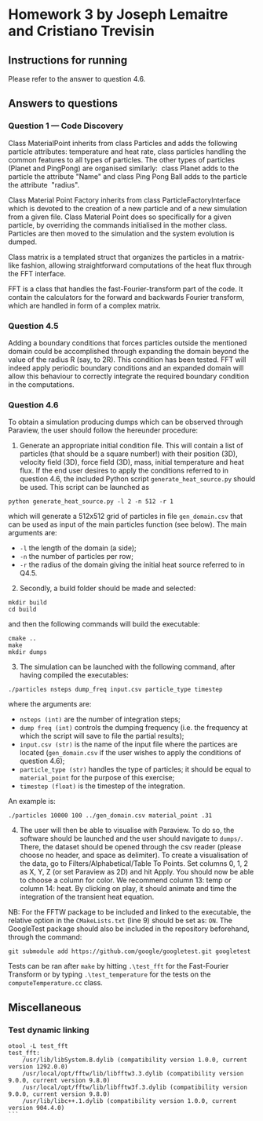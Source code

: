 # Homework 3 by Joseph Lemaitre and Cristiano Trevisin

## Instructions for running 
Please refer to the answer to question 4.6.

## Answers to questions
### Question 1 — Code Discovery
Class MaterialPoint inherits from class Particles and adds the following particle attributes: temperature and heat rate, class particles handling the common features to all types of particles. The other types of particles (Planet and PingPong) are organised similarly:  class Planet adds to the particle the attribute "Name" and class Ping Pong Ball adds to the particle the attribute  "radius".

Class Material Point Factory inherits from class ParticleFactoryInterface which is devoted to the creation of a new particle and of a new simulation from a given file. Class Material Point does so specifically for a given particle, by overriding the commands initialised in the mother class. Particles are then moved to the simulation and the system evolution is dumped.

Class matrix is a templated struct that organizes the particles in a matrix-like fashion, allowing straightforward computations of the heat flux through the FFT interface.

FFT is a class that handles the fast-Fourier-transform part of the code. It contain the calculators for the forward and backwards Fourier transform, which are handled in form of a complex matrix.


### Question 4.5
Adding a boundary conditions that forces particles outside the mentioned domain could be accomplished through expanding the domain beyond the value of the radius R (say, to 2R). This condition has been tested.
FFT will indeed apply periodic boundary conditions and an expanded domain will allow this behaviour to correctly integrate the required boundary condition in the computations.

### Question 4.6
To obtain a simulation producing dumps which can be observed through Paraview, the user should follow the hereunder procedure:
1. Generate an appropriate initial condition file. This will contain a list of particles (that should be a square number!) with their position (3D), velocity field (3D), force field (3D), mass, initial temperature and heat flux. If the end user desires to apply the conditions referred to in question 4.6, the included Python script ```generate_heat_source.py``` should be used. This script can be launched as 
```
python generate_heat_source.py -l 2 -n 512 -r 1
```
which will generate a 512x512 grid of particles in file `gen_domain.csv` that can be used as input of the main particles function (see below). The main arguments are:
* ```-l``` the length of the domain (a side);
* ```-n``` the number of particles per row;
* ```-r``` the radius of the domain giving the initial heat source referred to in Q4.5.

2. Secondly, a build folder should be made and selected:
```
mkdir build
cd build
```
and then the following commands will build the executable:
```
cmake ..
make
mkdir dumps
```

3. The simulation can be launched with the following command, after having compiled the executables:

```
./particles nsteps dump_freq input.csv particle_type timestep
```
where the arguments are:

* ```nsteps (int)``` are the number of integration steps;
* ```dump freq (int)``` controls the dumping frequency (i.e. the frequency at which the script will save to file the partial results);
* ```input.csv (str)``` is the name of the input file where the partices are located (`gen_domain.csv` if the user wishes to apply the conditions of question 4.6);
* ```particle_type (str)``` handles the type of particles; it should be equal to ```material_point``` for the purpose of this exercise;
* ```timestep (float)``` is the timestep of the integration.

An example is:
```
./particles 10000 100 ../gen_domain.csv material_point .31
```

4. The user will then be able to visualise with Paraview. To do so, the software should be launched and the user should navigate to `dumps/`. There, the dataset should be opened through the csv reader (please choose no header, and space as delimiter). 
To create a visualisation of the data, go to Filters/Alphabetical/Table To Points. Set columns 0, 1, 2 as X, Y, Z (or set Paraview as 2D) and hit Apply. You should  now be able to choose a column for color. We recommend column 13: temp or column 14: heat. By clicking on play, it should animate and time the integration of the transient heat equation.

NB: For the FFTW package to be included and linked to the executable, the relative option in the `CMakeLists.txt` (line 9) should be set as: `ON`. The GoogleTest package should also be included in the repository beforehand, through the command:
```
git submodule add https://github.com/google/googletest.git googletest

```
Tests can be ran after `make` by hitting `.\test_fft` for the Fast-Fourier Transform or by typing `.\test_temperature` for the tests on the `computeTemperature.cc` class.

## Miscellaneous
### Test dynamic linking
````
otool -L test_fft
test_fft:
	/usr/lib/libSystem.B.dylib (compatibility version 1.0.0, current version 1292.0.0)
	/usr/local/opt/fftw/lib/libfftw3.3.dylib (compatibility version 9.0.0, current version 9.8.0)
	/usr/local/opt/fftw/lib/libfftw3f.3.dylib (compatibility version 9.0.0, current version 9.8.0)
	/usr/lib/libc++.1.dylib (compatibility version 1.0.0, current version 904.4.0)
```
